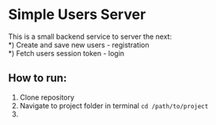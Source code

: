 # Simple Users Server

This is a small backend service to server the next:  
*) Create and save new users - registration  
*) Fetch users session token - login

## How to run:
1) Clone repository
2) Navigate to project folder in terminal `cd /path/to/project`
3) 


